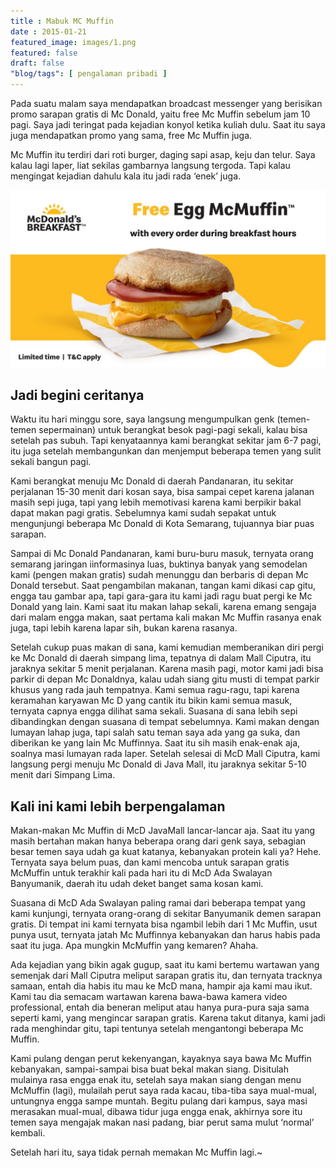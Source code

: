 ```yaml
---
title : Mabuk MC Muffin
date : 2015-01-21
featured_image: images/1.png
featured: false
draft: false
"blog/tags": [ pengalaman pribadi ]
---
```


Pada suatu malam saya mendapatkan broadcast messenger yang berisikan promo sarapan gratis di Mc Donald, yaitu free Mc Muffin sebelum jam 10 pagi. Saya jadi teringat pada kejadian konyol ketika kuliah dulu. Saat itu saya juga mendapatkan promo yang sama, free Mc Muffin juga.

Mc Muffin itu terdiri dari roti burger, daging sapi asap, keju dan telur. Saya kalau lagi laper, liat sekilas gambarnya langsung tergoda. Tapi kalau mengingat kejadian dahulu kala itu jadi rada ‘enek’ juga.  

![Poster iklan McMuffin](images/1.png)

## Jadi begini ceritanya

Waktu itu hari minggu sore, saya langsung mengumpulkan genk (temen-temen sepermainan) untuk berangkat besok pagi-pagi sekali, kalau bisa setelah pas subuh. Tapi kenyataannya kami berangkat sekitar jam 6-7 pagi, itu juga setelah membangunkan dan menjemput beberapa temen yang sulit sekali bangun pagi.

Kami berangkat menuju Mc Donald di daerah Pandanaran, itu sekitar perjalanan 15-30 menit dari kosan saya, bisa sampai cepet karena jalanan masih sepi juga, tapi yang lebih memotivasi karena kami berpikir bakal dapat makan pagi gratis. Sebelumnya kami sudah sepakat untuk mengunjungi beberapa Mc Donald di Kota Semarang, tujuannya biar puas sarapan.

Sampai di Mc Donald Pandanaran, kami buru-buru masuk, ternyata orang semarang jaringan iinformasinya luas, buktinya banyak yang semodelan kami (pengen makan gratis) sudah menunggu dan berbaris di depan Mc Donald tersebut. Saat pengambilan makanan, tangan kami dikasi cap gitu, engga tau gambar apa, tapi gara-gara itu kami jadi ragu buat pergi ke Mc Donald yang lain. Kami saat itu makan lahap sekali, karena emang sengaja dari malam engga makan, saat pertama kali makan Mc Muffin rasanya enak juga, tapi lebih karena lapar sih, bukan karena rasanya.

Setelah cukup puas makan di sana, kami kemudian memberanikan diri pergi ke Mc Donald di daerah simpang lima, tepatnya di dalam Mall Ciputra, itu jaraknya sekitar 5 menit perjalanan. Karena masih pagi, motor kami jadi bisa parkir di depan Mc Donaldnya, kalau udah siang gitu musti di tempat parkir khusus yang rada jauh tempatnya. Kami semua ragu-ragu, tapi karena keramahan karyawan Mc D yang cantik itu bikin kami semua masuk, ternyata capnya engga dilihat sama sekali. Suasana di sana lebih sepi dibandingkan dengan suasana di tempat sebelumnya. Kami makan dengan lumayan lahap juga, tapi salah satu teman saya ada yang ga suka, dan diberikan ke yang lain Mc Muffinnya. Saat itu sih masih enak-enak aja, soalnya masi lumayan rada laper. Setelah selesai di McD Mall Ciputra, kami langsung pergi menuju Mc Donald di Java Mall, itu jaraknya sekitar 5-10 menit dari Simpang Lima.

## Kali ini kami lebih berpengalaman

Makan-makan Mc Muffin di McD JavaMall lancar-lancar aja. Saat itu yang masih bertahan makan hanya beberapa orang dari genk saya, sebagian besar temen saya udah ga kuat katanya, kebanyakan protein kali ya? Hehe. Ternyata saya belum puas, dan kami mencoba untuk sarapan gratis McMuffin untuk terakhir kali pada hari itu di McD Ada Swalayan Banyumanik, daerah itu udah deket banget sama kosan kami.

Suasana di McD Ada Swalayan paling ramai dari beberapa tempat yang kami kunjungi, ternyata orang-orang di sekitar Banyumanik demen sarapan gratis. Di tempat ini kami ternyata bisa ngambil lebih dari 1 Mc Muffin, usut punya usut, ternyata jatah Mc Muffinnya kebanyakan dan harus habis pada saat itu juga. Apa mungkin McMuffin yang kemaren? Ahaha.

Ada kejadian yang bikin agak gugup, saat itu kami bertemu wartawan yang semenjak dari Mall Ciputra meliput sarapan gratis itu, dan ternyata tracknya samaan, entah dia habis itu mau ke McD mana, hampir aja kami mau ikut. Kami tau dia semacam wartawan karena bawa-bawa kamera video professional, entah dia beneran meliput atau hanya pura-pura saja sama seperti kami, yang mengincar sarapan gratis. Karena takut ditanya, kami jadi rada menghindar gitu, tapi tentunya setelah mengantongi beberapa Mc Muffin.

Kami pulang dengan perut kekenyangan, kayaknya saya bawa Mc Muffin kebanyakan, sampai-sampai bisa buat bekal makan siang. Disitulah mulainya rasa engga enak itu, setelah saya makan siang dengan menu McMuffin (lagi), mulailah perut saya rada kacau, tiba-tiba saya mual-mual, untungnya engga sampe muntah. Begitu pulang dari kampus, saya masi merasakan mual-mual, dibawa tidur juga engga enak, akhirnya sore itu temen saya mengajak makan nasi padang, biar perut sama mulut ‘normal’ kembali.

Setelah hari itu, saya tidak pernah memakan Mc Muffin lagi.~